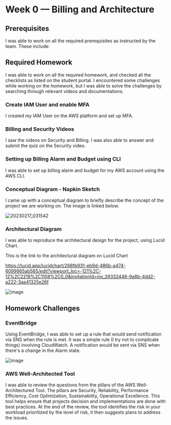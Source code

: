 # Week 0 — Billing and Architecture

## Prerequisites

I was able to work on all the required prerequisites as instructed by the team. These include:



## Required Homework

I was able to work on all the required homework, and checked all the checklists as listed on the student portal. I encountered some challenges while working on the homework, but I was able to solve the challenges by searching through relevant videos and documentations.

### Create IAM User and enable MFA

I created my IAM User on the AWS platform and set up MFA.

### Billing and Security Videos

I saw the videos on Security and Billing. I was also able to answer and submit the quiz on the Security video. 

### Setting up Billing Alarm and Budget using CLI

I was able to set up billing alarm and budget for my AWS account using the AWS CLI. 

### Conceptual Diagram - Napkin Sketch

I came up with a conceptual diagram to briefly describe the concept of the project we are working on. 
The image is linked below.

![20230217_031542](https://user-images.githubusercontent.com/125236587/219631252-ff42a5fc-e48e-48dd-bd81-cad6cae17f84.jpg)


### Architectural Diagram

I was able to reproduce the architectural design for the project, using Lucid Chart.

This is the link to the architectural diagram on Lucid Chart

https://lucid.app/lucidchart/268fb931-eb9d-486b-a474-6099865ab565/edit?viewport_loc=-121%2C-12%2C2219%2C1108%2C0_0&invitationId=inv_39332448-9a8b-4dd2-a222-3aa41325e26f

![image](https://user-images.githubusercontent.com/125236587/218894264-80250481-ed78-4c4d-9f27-03ce434b84f3.png)


## Homework Challenges

### EventBridge

Using EventBridge, I was able to set up a rule that would send notification via SNS when the rule is met. It was a simple rule (I try not to complicate things) involving CloudWatch. A notification would be sent via SNS when there's a change in the Alarm state.

![image](https://user-images.githubusercontent.com/125236587/219177927-2c62773c-8577-441a-ae26-910708656cf0.png)


### AWS Well-Architected Tool

I was able to review the questions from the pillars of the AWS Well-Architectured Tool. The pillars are Security, Reliability, Performance Efficiency, Cost Optimization, Sustainability, Operational Excellence. This tool helps ensure that projects decision and implememtations are done with best practices. At the end of the review, the tool identifies the risk in your workload prioritized by the level of risk, it then suggests plans to address the issues.
